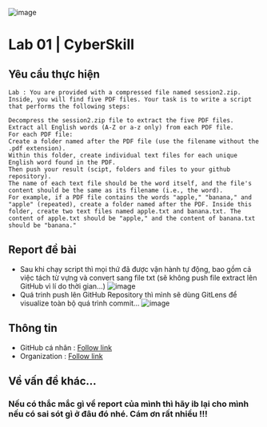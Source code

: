 ![image](https://github.com/user-attachments/assets/c323ce84-8d14-4ba6-b14a-4c4f1084af34)
# Lab 01 | CyberSkill
## Yêu cầu thực hiện 
```
Lab : You are provided with a compressed file named session2.zip. Inside, you will find five PDF files. Your task is to write a script that performs the following steps:

Decompress the session2.zip file to extract the five PDF files.
Extract all English words (A-Z or a-z only) from each PDF file.
For each PDF file:
Create a folder named after the PDF file (use the filename without the .pdf extension).
Within this folder, create individual text files for each unique English word found in the PDF.
Then push your result (scipt, folders and files to your github repository).
The name of each text file should be the word itself, and the file's content should be the same as its filename (i.e., the word).
For example, if a PDF file contains the words "apple," "banana," and "apple" (repeated), create a folder named after the PDF. Inside this folder, create two text files named apple.txt and banana.txt. The content of apple.txt should be "apple," and the content of banana.txt should be "banana."
```
## Report đề bài
- Sau khi chạy script thì mọi thứ đã được vận hành tự động, bao gồm cả việc tách từ vựng và convert sang file txt (sẽ không push file extract lên GitHub vì lí do thời gian...)
![image](https://github.com/user-attachments/assets/f07c23ca-5fac-4af7-ba6c-420b4d4d67b0)
- Quá trinh push lên GitHub Repository thì mình sẽ dùng GitLens để visualize toàn bộ quá trình commit...
![image](https://github.com/user-attachments/assets/f49009b4-90ed-4a97-ae58-1b34dd79c03e)

## Thông tin 
 - GitHub cá nhân : [Follow link](https://github.com/cyberskill-world)
 - Organization : [Follow link](https://github.com/uziii2208)

## Về vấn đề khác...

### Nếu có thắc mắc gì về report của mình thì hãy ib lại cho mình nếu có sai sót gì ở đâu đó nhé. Cám ơn rất nhiều !!!


